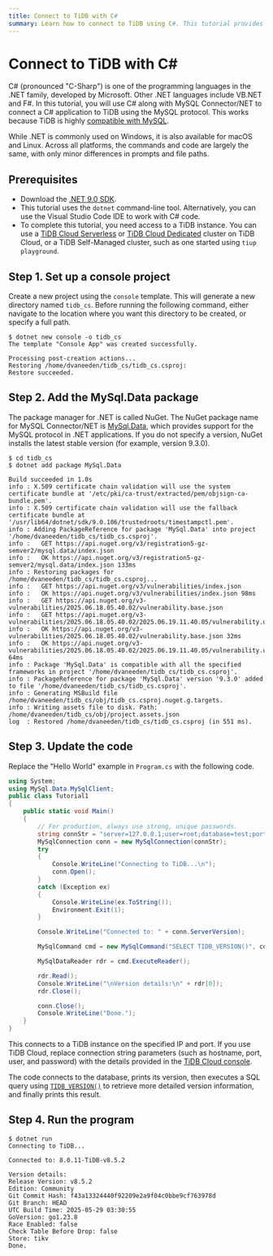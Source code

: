 ```yaml
---
title: Connect to TiDB with C#
summary: Learn how to connect to TiDB using C#. This tutorial provides sample C# code snippets for interacting with TiDB.
---
```


# Connect to TiDB with C\#

C# (pronounced "C-Sharp") is one of the programming languages in the .NET family, developed by Microsoft. Other .NET languages include VB.NET and F#. In this tutorial, you will use C# along with MySQL Connector/NET to connect a C# application to TiDB using the MySQL protocol. This works because TiDB is highly [compatible with MySQL](/mysql-compatibility.md).

While .NET is commonly used on Windows, it is also available for macOS and Linux. Across all platforms, the commands and code are largely the same, with only minor differences in prompts and file paths.

## Prerequisites

- Download the [.NET 9.0 SDK](https://dotnet.microsoft.com/en-us/download).
- This tutorial uses the `dotnet` command-line tool. Alternatively, you can use the Visual Studio Code IDE to work with C# code.
- To complete this tutorial, you need access to a TiDB instance. You can use a [TiDB Cloud Serverless](https://docs.pingcap.com/tidbcloud/select-cluster-tier/#tidb-cloud-serverless) or [TiDB Cloud Dedicated](https://docs.pingcap.com/tidbcloud/select-cluster-tier/#tidb-cloud-dedicated) cluster on TiDB Cloud, or a TiDB Self-Managed cluster, such as one started using `tiup playground`.

## Step 1. Set up a console project

Create a new project using the `console` template. This will generate a new directory named `tidb_cs`. Before running the following command, either navigate to the location where you want this directory to be created, or specify a full path.

```
$ dotnet new console -o tidb_cs
The template "Console App" was created successfully.

Processing post-creation actions...
Restoring /home/dvaneeden/tidb_cs/tidb_cs.csproj:
Restore succeeded.
```

## Step 2. Add the MySql.Data package

The package manager for .NET is called NuGet. The NuGet package name for MySQL Connector/NET is [MySql.Data](https://www.nuget.org/packages/MySql.Data), which provides support for the MySQL protocol in .NET applications. If you do not specify a version, NuGet installs the latest stable version (for example, version 9.3.0).

```
$ cd tidb_cs
$ dotnet add package MySql.Data

Build succeeded in 1.0s
info : X.509 certificate chain validation will use the system certificate bundle at '/etc/pki/ca-trust/extracted/pem/objsign-ca-bundle.pem'.
info : X.509 certificate chain validation will use the fallback certificate bundle at '/usr/lib64/dotnet/sdk/9.0.106/trustedroots/timestampctl.pem'.
info : Adding PackageReference for package 'MySql.Data' into project '/home/dvaneeden/tidb_cs/tidb_cs.csproj'.
info :   GET https://api.nuget.org/v3/registration5-gz-semver2/mysql.data/index.json
info :   OK https://api.nuget.org/v3/registration5-gz-semver2/mysql.data/index.json 133ms
info : Restoring packages for /home/dvaneeden/tidb_cs/tidb_cs.csproj...
info :   GET https://api.nuget.org/v3/vulnerabilities/index.json
info :   OK https://api.nuget.org/v3/vulnerabilities/index.json 98ms
info :   GET https://api.nuget.org/v3-vulnerabilities/2025.06.18.05.40.02/vulnerability.base.json
info :   GET https://api.nuget.org/v3-vulnerabilities/2025.06.18.05.40.02/2025.06.19.11.40.05/vulnerability.update.json
info :   OK https://api.nuget.org/v3-vulnerabilities/2025.06.18.05.40.02/vulnerability.base.json 32ms
info :   OK https://api.nuget.org/v3-vulnerabilities/2025.06.18.05.40.02/2025.06.19.11.40.05/vulnerability.update.json 64ms
info : Package 'MySql.Data' is compatible with all the specified frameworks in project '/home/dvaneeden/tidb_cs/tidb_cs.csproj'.
info : PackageReference for package 'MySql.Data' version '9.3.0' added to file '/home/dvaneeden/tidb_cs/tidb_cs.csproj'.
info : Generating MSBuild file /home/dvaneeden/tidb_cs/obj/tidb_cs.csproj.nuget.g.targets.
info : Writing assets file to disk. Path: /home/dvaneeden/tidb_cs/obj/project.assets.json
log  : Restored /home/dvaneeden/tidb_cs/tidb_cs.csproj (in 551 ms).
```

## Step 3. Update the code

Replace the "Hello World" example in `Program.cs` with the following code.

```cs
using System;
using MySql.Data.MySqlClient;
public class Tutorial1
{
    public static void Main()
    {
        // For production, always use strong, unique passwords.
        string connStr = "server=127.0.0.1;user=root;database=test;port=4000;AllowUserVariables=true";
        MySqlConnection conn = new MySqlConnection(connStr);
        try
        {
            Console.WriteLine("Connecting to TiDB...\n");
            conn.Open();
        }
        catch (Exception ex)
        {
            Console.WriteLine(ex.ToString());
            Environment.Exit(1);
        }

        Console.WriteLine("Connected to: " + conn.ServerVersion);

        MySqlCommand cmd = new MySqlCommand("SELECT TIDB_VERSION()", conn);

        MySqlDataReader rdr = cmd.ExecuteReader();

        rdr.Read();
        Console.WriteLine("\nVersion details:\n" + rdr[0]);
        rdr.Close();

        conn.Close();
        Console.WriteLine("Done.");
    }
}
```

This connects to a TiDB instance on the specified IP and port. If you use TiDB Cloud, replace connection string parameters (such as hostname, port, user, and password) with the details provided in the [TiDB Cloud console](https://tidbcloud.com/).

The code connects to the database, prints its version, then executes a SQL query using [`TIDB_VERSION()`](/functions-and-operators/tidb-functions.md#tidb_version) to retrieve more detailed version information, and finally prints this result.

## Step 4. Run the program

```
$ dotnet run
Connecting to TiDB...

Connected to: 8.0.11-TiDB-v8.5.2

Version details:
Release Version: v8.5.2
Edition: Community
Git Commit Hash: f43a13324440f92209e2a9f04c0bbe9cf763978d
Git Branch: HEAD
UTC Build Time: 2025-05-29 03:30:55
GoVersion: go1.23.8
Race Enabled: false
Check Table Before Drop: false
Store: tikv
Done.
```
